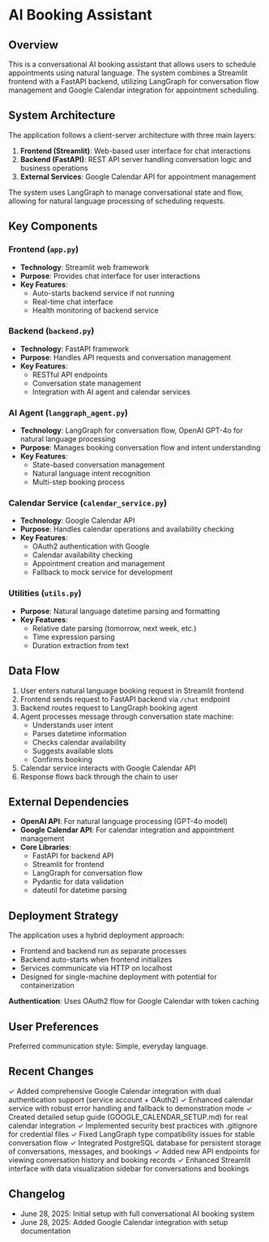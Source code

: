 # AI Booking Assistant

## Overview

This is a conversational AI booking assistant that allows users to schedule appointments using natural language. The system combines a Streamlit frontend with a FastAPI backend, utilizing LangGraph for conversation flow management and Google Calendar integration for appointment scheduling.

## System Architecture

The application follows a client-server architecture with three main layers:

1. **Frontend (Streamlit)**: Web-based user interface for chat interactions
2. **Backend (FastAPI)**: REST API server handling conversation logic and business operations
3. **External Services**: Google Calendar API for appointment management

The system uses LangGraph to manage conversational state and flow, allowing for natural language processing of scheduling requests.

## Key Components

### Frontend (`app.py`)
- **Technology**: Streamlit web framework
- **Purpose**: Provides chat interface for user interactions
- **Key Features**: 
  - Auto-starts backend service if not running
  - Real-time chat interface
  - Health monitoring of backend service

### Backend (`backend.py`)
- **Technology**: FastAPI framework
- **Purpose**: Handles API requests and conversation management
- **Key Features**:
  - RESTful API endpoints
  - Conversation state management
  - Integration with AI agent and calendar services

### AI Agent (`langgraph_agent.py`)
- **Technology**: LangGraph for conversation flow, OpenAI GPT-4o for natural language processing
- **Purpose**: Manages booking conversation flow and intent understanding
- **Key Features**:
  - State-based conversation management
  - Natural language intent recognition
  - Multi-step booking process

### Calendar Service (`calendar_service.py`)
- **Technology**: Google Calendar API
- **Purpose**: Handles calendar operations and availability checking
- **Key Features**:
  - OAuth2 authentication with Google
  - Calendar availability checking
  - Appointment creation and management
  - Fallback to mock service for development

### Utilities (`utils.py`)
- **Purpose**: Natural language datetime parsing and formatting
- **Key Features**:
  - Relative date parsing (tomorrow, next week, etc.)
  - Time expression parsing
  - Duration extraction from text

## Data Flow

1. User enters natural language booking request in Streamlit frontend
2. Frontend sends request to FastAPI backend via `/chat` endpoint
3. Backend routes request to LangGraph booking agent
4. Agent processes message through conversation state machine:
   - Understands user intent
   - Parses datetime information
   - Checks calendar availability
   - Suggests available slots
   - Confirms booking
5. Calendar service interacts with Google Calendar API
6. Response flows back through the chain to user

## External Dependencies

- **OpenAI API**: For natural language processing (GPT-4o model)
- **Google Calendar API**: For calendar integration and appointment management
- **Core Libraries**:
  - FastAPI for backend API
  - Streamlit for frontend
  - LangGraph for conversation flow
  - Pydantic for data validation
  - dateutil for datetime parsing

## Deployment Strategy

The application uses a hybrid deployment approach:
- Frontend and backend run as separate processes
- Backend auto-starts when frontend initializes
- Services communicate via HTTP on localhost
- Designed for single-machine deployment with potential for containerization

**Authentication**: Uses OAuth2 flow for Google Calendar with token caching

## User Preferences

Preferred communication style: Simple, everyday language.

## Recent Changes

✓ Added comprehensive Google Calendar integration with dual authentication support (service account + OAuth2)
✓ Enhanced calendar service with robust error handling and fallback to demonstration mode
✓ Created detailed setup guide (GOOGLE_CALENDAR_SETUP.md) for real calendar integration
✓ Implemented security best practices with .gitignore for credential files
✓ Fixed LangGraph type compatibility issues for stable conversation flow
✓ Integrated PostgreSQL database for persistent storage of conversations, messages, and bookings
✓ Added new API endpoints for viewing conversation history and booking records
✓ Enhanced Streamlit interface with data visualization sidebar for conversations and bookings

## Changelog

- June 28, 2025: Initial setup with full conversational AI booking system
- June 28, 2025: Added Google Calendar integration with setup documentation
